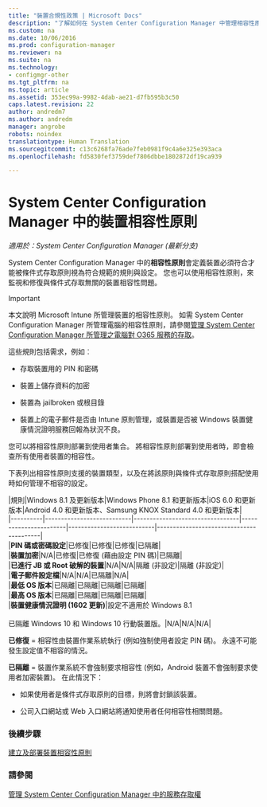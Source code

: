 ```yaml
---
title: "裝置合規性政策 | Microsoft Docs"
description: "了解如何在 System Center Configuration Manager 中管理相容性原則，使裝置符合條件式存取原則。"
ms.custom: na
ms.date: 10/06/2016
ms.prod: configuration-manager
ms.reviewer: na
ms.suite: na
ms.technology:
- configmgr-other
ms.tgt_pltfrm: na
ms.topic: article
ms.assetid: 353ec99a-9982-4dab-ae21-d7fb595b3c50
caps.latest.revision: 22
author: andredm7
ms.author: andredm
manager: angrobe
robots: noindex
translationtype: Human Translation
ms.sourcegitcommit: c13c6268fa76ade7feb0981f9c4a6e325e393aca
ms.openlocfilehash: fd5830fef3759def7806dbbe1802872df19ca939

---
```

# <a name="device-compliance-policies-in-system-center-configuration-manager"></a>System Center Configuration Manager 中的裝置相容性原則

*適用於：System Center Configuration Manager (最新分支)*

System Center Configuration Manager 中的**相容性原則**會定義裝置必須符合才能被條件式存取原則視為符合規範的規則與設定。 您也可以使用相容性原則，來監視和修復與條件式存取無關的裝置相容性問題。  


> [!IMPORTANT]  
>  本文說明 Microsoft Intune 所管理裝置的相容性原則。    如需 System Center Configuration Manager 所管理電腦的相容性原則，請參閱[管理 System Center Configuration Manager 所管理之電腦對 O365 服務的存取](../../protect/deploy-use/manage-access-to-o365-services-for-pcs-managed-by-sccm.md)。  

 這些規則包括需求，例如︰  

-   存取裝置用的 PIN 和密碼

-   裝置上儲存資料的加密

-   裝置為 jailbroken 或根目錄  

-   裝置上的電子郵件是否由 Intune 原則管理，或裝置是否被 Windows 裝置健康情況證明服務回報為狀況不良。  


 您可以將相容性原則部署到使用者集合。 將相容性原則部署到使用者時，即會檢查所有使用者裝置的相容性。  

 下表列出相容性原則支援的裝置類型，以及在將該原則與條件式存取原則搭配使用時如何管理不相容的設定。  

|規則|Windows 8.1 及更新版本|Windows Phone 8.1 和更新版本|iOS 6.0 和更新版本|Android 4.0 和更新版本、Samsung KNOX Standard 4.0 和更新版本|  
|----------|---------------------------|---------------------------------|-----------------------|---------------------------|-----------------------------------------|  
|**PIN 碼或密碼設定**|已修復|已修復|已修復|已隔離|  
|**裝置加密**|N/A|已修復|已修復 (藉由設定 PIN 碼)|已隔離|  
|**已進行 JB 或 Root 破解的裝置**|N/A|N/A|隔離 (非設定)|隔離 (非設定)|  
|**電子郵件設定檔**|N/A|N/A|已隔離|N/A|  
|**最低 OS 版本**|已隔離|已隔離|已隔離|已隔離|  
|**最高 OS 版本**|已隔離|已隔離|已隔離|已隔離|  
|**裝置健康情況證明 (1602 更新)**|設定不適用於 Windows 8.1<br /><br /> 已隔離 Windows 10 和 Windows 10 行動裝置版。|N/A|N/A|N/A|  

 **已修復** = 相容性由裝置作業系統執行 (例如強制使用者設定 PIN 碼)。  永遠不可能發生設定值不相容的情況。  

 **已隔離** = 裝置作業系統不會強制要求相容性 (例如，Android 裝置不會強制要求使用者加密裝置)。  在此情況下：  

-   如果使用者是條件式存取原則的目標，則將會封鎖該裝置。  

-   公司入口網站或 Web 入口網站將通知使用者任何相容性相關問題。  


### <a name="next-steps"></a>後續步驟  
[建立及部署裝置相容性原則](create-compliance-policy.md)
### <a name="see-also"></a>請參閱  
 [管理 System Center Configuration Manager 中的服務存取權](../../protect/deploy-use/manage-access-to-services.md)



<!--HONumber=Dec16_HO3-->


